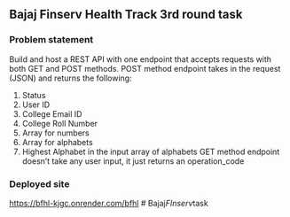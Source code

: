 
## Bajaj Finserv Health Track 3rd round task
### Problem statement
Build and host a REST API with one endpoint that accepts requests with both GET and POST methods.
POST method endpoint takes in the request (JSON) and returns the following:
1. Status
2. User ID
3. College Email ID
4. College Roll Number
5. Array for numbers
6. Array for alphabets
7. Highest Alphabet in the input array of alphabets
GET method endpoint doesn’t take any user input, it just returns an operation_code

### Deployed site
https://bfhl-kjgc.onrender.com/bfhl
#   B a j a j _ F I n s e r v _ t a s k  
 